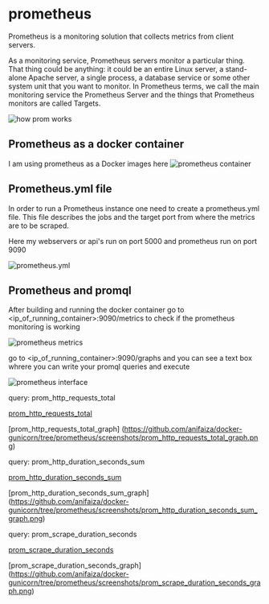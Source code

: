 # prometheus
Prometheus is a monitoring solution that collects metrics from client servers.

As a monitoring service, Prometheus servers monitor a particular thing.
That thing could be anything: it could be an entire Linux server, a stand-alone Apache server, a single process, a database service or some other system unit that you want to monitor.
In Prometheus terms, we call the main monitoring service the Prometheus Server and the things that Prometheus monitors are called Targets.

![how prom works](https://github.com/anifaiza/docker-gunicorn/tree/prometheus/screenshots/promDiagram.png)


## Prometheus as a docker container
I am using prometheus as a Docker images here
![prometheus container](https://github.com/anifaiza/docker-gunicorn/tree/prometheus/screenshots/promContainer.png)

## Prometheus.yml file
In order to run a Prometheus instance one need to create a prometheus.yml file. This file describes the jobs and the target port from where the metrics are to be scraped.

Here my webservers or api's run on port 5000 and prometheus run on port 9090

![prometheus.yml](https://github.com/anifaiza/docker-gunicorn/tree/prometheus/screenshots/promYml.png)

## Prometheus and promql
After building and running the docker container go to <ip_of_running_container>:9090/metrics to check if the prometheus monitoring is working

![prometheus metrics](https://github.com/anifaiza/docker-gunicorn/tree/prometheus/screenshots/promMetrics.png)

go to <ip_of_running_container>:9090/graphs
and you can see a text box whrere you can write your promql queries and execute

![prometheus interface](https://github.com/anifaiza/docker-gunicorn/tree/prometheus/screenshots/promInterface.png)

query: prom_http_requests_total

[prom_http_requests_total](https://github.com/anifaiza/docker-gunicorn/tree/prometheus/screenshots/prom_http_requests_total.png) 

[prom_http_requests_total_graph]
(https://github.com/anifaiza/docker-gunicorn/tree/prometheus/screenshots/prom_http_requests_total_graph.png)

query: prom_http_duration_seconds_sum

[prom_http_duration_seconds_sum](https://github.com/anifaiza/docker-gunicorn/tree/prometheus/screenshots/prom_http_duration_seconds_sum.png) 

[prom_http_duration_seconds_sum_graph]
(https://github.com/anifaiza/docker-gunicorn/tree/prometheus/screenshots/prom_http_duration_seconds_sum_graph.png)

query: prom_scrape_duration_seconds

[prom_scrape_duration_seconds](https://github.com/anifaiza/docker-gunicorn/tree/prometheus/screenshots/prom_scrape_duration_seconds.png) 

[prom_scrape_duration_seconds_graph]
(https://github.com/anifaiza/docker-gunicorn/tree/prometheus/screenshots/prom_scrape_duration_seconds_graph.png)

